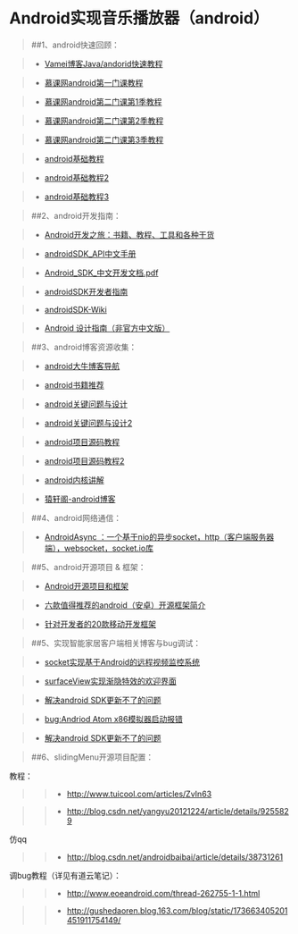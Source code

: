 Android实现音乐播放器（android）
==================

>##1、android快速回顾：

>* [Vamei博客Java/andorid快速教程](http://www.cnblogs.com/vamei/archive/2013/03/31/2991531.html)

>* [慕课网android第一门课教程](http://www.imooc.com/learn/96)

>* [慕课网android第二门课第1季教程](http://www.imooc.com/learn/107)

>* [慕课网android第二门课第2季教程](http://www.imooc.com/learn/142)

>* [慕课网android第二门课第3季教程](http://www.imooc.com/learn/179)




>*  [android基础教程](http://blog.csdn.net/flowingflying/article/category/790538/10)

>*  [android基础教程2](http://www.apkbus.com/android-830-1-1.html)

>*  [android基础教程3](http://blog.csdn.net/Android_Tutor/article/category/605365/3)


>##2、android开发指南：

>* [Android开发之旅：书籍、教程、工具和各种干货](http://blog.jobbole.com/73026/)

>*  [androidSDK_API中文手册](https://github.com/JamesonHuang/Graduation-Project/tree/master/%E6%8A%80%E6%9C%AF%E9%9A%BE%E7%82%B9%E8%A7%A3%E5%86%B3%E6%96%B9%E6%A1%88/1_2.android%E5%AE%9E%E7%8E%B0%E9%9F%B3%E4%B9%90%E6%92%AD%E6%94%BE%E5%99%A8%EF%BC%88android%EF%BC%89/androidSDK_API%E6%89%8B%E5%86%8C)

>* [Android_SDK_中文开发文档.pdf](https://github.com/JamesonHuang/Graduation-Project/blob/master/%E6%8A%80%E6%9C%AF%E9%9A%BE%E7%82%B9%E8%A7%A3%E5%86%B3%E6%96%B9%E6%A1%88/1_2.android%E5%AE%9E%E7%8E%B0%E9%9F%B3%E4%B9%90%E6%92%AD%E6%94%BE%E5%99%A8%EF%BC%88android%EF%BC%89/androidSDK_API%E6%89%8B%E5%86%8C/Android_SDK_%E4%B8%AD%E6%96%87%E5%BC%80%E5%8F%91%E6%96%87%E6%A1%A3.pdf)

>*  [androidSDK开发者指南](http://developers.androidcn.com/offline.html)

>*  [androidSDK-Wiki](http://wikidroid.sinaapp.com/首页)

>*  [Android 设计指南（非官方中文版）](http://adchs.github.io/index.html)



>##3、android博客资源收集：

>* [android大牛博客导航](http://yeungeek.com/android%E5%BC%80%E5%8F%91%E5%A4%A7%E7%89%9B%E5%8D%9A%E5%AE%A2/)

>* [android书籍推荐](http://blog.csdn.net/aaa2832/article/details/7719554)

>* [android关键问题与设计](http://blog.chengyunfeng.com/?cat=46&paged=3)

>* [android关键问题与设计2](http://www.cnblogs.com/qianxudetianxia/category/293007.html)

>* [android项目源码教程](http://www.apkbus.com/android-17627-1-1.html)

>* [android项目源码教程2](http://www.apkbus.com/android-19645-1-1.html)

>* [android内核讲解](http://blog.csdn.net/innost/article/details/7648869)

>*  [猿轩阁-android博客](http://toughcoder.net/blog/2014/10/24/boosts-android-development-with-tools/)


>##4、android网络通信：

>* [AndroidAsync ：一个基于nio的异步socket，http（客户端服务器端），websocket，socket.io库](http://hao.jobbole.com/androidasync/)

>##5、android开源项目 & 框架：

>* [Android开源项目和框架](http://blog.csdn.net/zhanghw0917/article/details/8921309)

>* [六款值得推荐的android（安卓）开源框架简介](http://www.jb51.net/article/51052.htm)

>* [针对开发者的20款移动开发框架](http://www.csdn.net/article/2013-07-09/2816161)


>##5、实现智能家居客户端相关博客与bug调试：

>* [socket实现基于Android的远程视频监控系统](http://www.linuxidc.com/Linux/2012-08/69412.htm)

>* [surfaceView实现渐隐特效的欢迎界面](http://www.cnblogs.com/xuling/archive/2011/06/06/android.html)

>* [解决android SDK更新不了的问题](http://blog.163.com/stm32f103vct6@126/blog/static/166743479201311300341259/)

>* [bug:Andriod Atom x86模拟器启动报错](http://blog.csdn.net/rznice/article/details/40210213)

>* [解决android SDK更新不了的问题](http://blog.163.com/stm32f103vct6@126/blog/static/166743479201311300341259/)


>##6、slidingMenu开源项目配置：

教程：
>>* http://www.tuicool.com/articles/ZvIn63

>>* http://blog.csdn.net/yangyu20121224/article/details/9255829

仿qq
>>* http://blog.csdn.net/androidbaibai/article/details/38731261

调bug教程（详见有道云笔记）：
>>* http://www.eoeandroid.com/thread-262755-1-1.html

>>* http://gushedaoren.blog.163.com/blog/static/173663405201451911754149/










